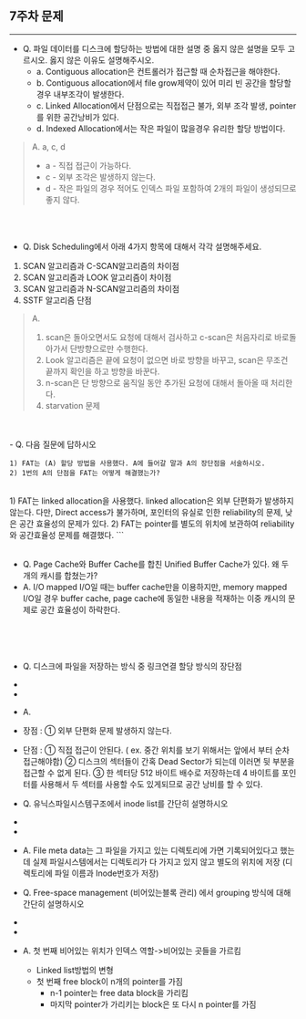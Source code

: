 ## 7주차 문제

---

- Q. 파일 데이터를 디스크에 할당하는 방법에 대한 설명 중 옳지 않은 설명을 모두 고르시오. 옳지 않은 이유도 설명해주시오.
    - a. Contiguous allocation은 컨트롤러가 접근할 때 순차접근을 해야한다.
    - b. Contiguous allocation에서 file grow제약이 있어 미리 빈 공간을 할당할 경우 내부조각이 발생한다.
    - c. Linked Allocation에서 단점으로는 직접접근 불가, 외부 조각 발생, pointer를 위한 공간낭비가 있다.
    - d. Indexed Allocation에서는 작은 파일이 많을경우 유리한 할당 방법이다.

> A.  a, c, d
> - a - 직접 접근이 가능하다.
> - c - 외부 조각은 발생하지 않는다.
> - d - 작은 파일의 경우 적어도 인덱스 파일 포함하여 2개의 파일이 생성되므로 좋지 않다.


<br><br>

- Q. Disk Scheduling에서 아래 4가지 항목에 대해서 각각 설명해주세요.<br>
1. SCAN 알고리즘과 C-SCAN알고리즘의 차이점
2. SCAN 알고리즘과 LOOK 알고리즘이 차이점
3. SCAN 알고리즘과 N-SCAN알고리즘의 차이점
4. SSTF 알고리즘 단점


> A. <br>
> 1. scan은 돌아오면서도 요청에 대해서 검사하고 c-scan은 처음자리로 바로돌아가서 단방향으로만 수행한다.
> 2. Look 알고리즘은 끝에 요청이 없으면 바로 방향을 바꾸고, scan은 무조건 끝까지 확인을 하고 방향을 바꾼다.
> 3. n-scan은 단 방향으로 움직일 동안 추가된 요청에 대해서 돌아올 때 처리한다.
> 4. starvation 문제

<br>
<br>
- Q. 다음 질문에 답하시오

  ```
  1) FAT는 (A) 할당 방법을 사용했다. A에 들어갈 말과 A의 장단점을 서술하시오.
  2) 1번의 A의 단점을 FAT는 어떻게 해결했는가?
  ```
  <br>
1) FAT는 linked allocation을 사용했다. linked allocation은 외부 단편화가 발생하지 않는다. 
다만, Direct access가 불가하며, 포인터의 유실로 인한 reliability의 문제, 낮은 공간 효율성의 문제가 있다.
2) FAT는 pointer를 별도의 위치에 보관하여 reliability와 공간효율성 문제를 해결했다.
```
<br><br>




- Q. Page Cache와 Buffer Cache를 합친 Unified Buffer Cache가 있다. 왜 두 개의 캐시를 합쳤는가?
- A. I/O mapped I/O일 때는 buffer cache만을 이용하지만, memory mapped I/O일 경우 buffer cache, page cache에 동일한 내용을 적재하는 이중 캐시의 문제로 공간 효율성이 하락한다.

<br><br><br>



* Q. 디스크에 파일을 저장하는 방식 중 링크연결 할당 방식의 장단점 
* <br>
* <br>
* A.
* 장점 :
  ① 외부 단편화 문제 발생하지 않는다.
* 단점 :
  ① 직접 접근이 안된다.
  ( ex. 중간 위치를 보기 위해서는 앞에서 부터 순차 접근해야함)
  ② 디스크의 섹터들이 간혹 Dead Sector가 되는데 이러면 뒷 부분을 접근할 수 없게 된다.
  ③ 한 섹터당 512 바이트 배수로 저장하는데 4 바이트를 포인터를 사용해서 두 섹터를 사용할 수도 있게되므로 공간 낭비를 할 수 있다.
* Q. 유닉스파일시스템구조에서 inode list를 간단히 설명하시오
* <br>
* <br>
* A. File meta data는 그 파일을 가지고 있는 디렉토리에 가면 기록되어있다고 했는데 실제 파일시스템에서는 디렉토리가 다 가지고 있지 않고 별도의 위치에 저장
  (디렉토리에 파일 이름과 Inode번호가 저장)

* Q. Free-space management (비어있는블록 관리) 에서 grouping 방식에 대해 간단히 설명하시오
* <br>
* <br>
* A. 첫 번째 비어있는 위치가 인덱스 역할->비어있는 곳들을 가르킴
  - Linked list방법의 변형
  - 첫 번째 free block이 n개의 pointer를 가짐
    - n-1 pointer는 free data block을 가리킴
    - 마지막 pointer가 가리키는 block은 또 다시 n pointer를 가짐
